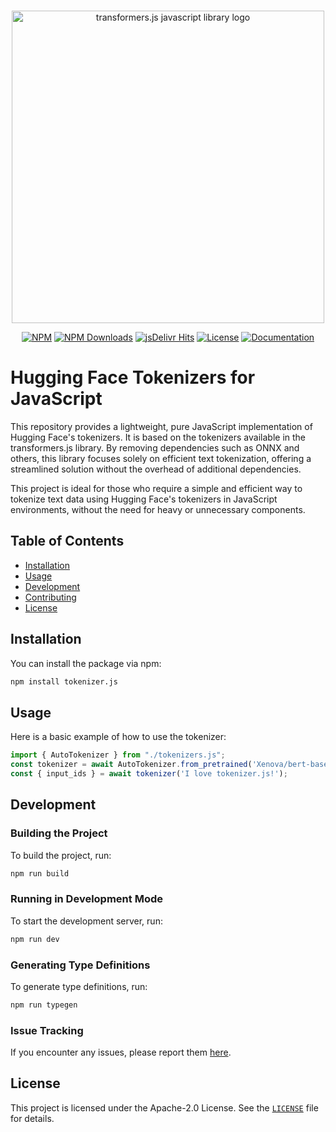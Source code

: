 
<p align="center">
    <br/>
    <picture> 
        <source media="(prefers-color-scheme: dark)" srcset="https://raw.githubusercontent.com/mohankumarelec/tokenizer.js/main/assets/dark-logo.svg" width="500" style="max-width: 100%;">
        <source media="(prefers-color-scheme: light)" srcset="https://raw.githubusercontent.com/mohankumarelec/tokenizer.js/main/assets/light-logo.svg" width="500" style="max-width: 100%;">
        <img alt="transformers.js javascript library logo" src="https://raw.githubusercontent.com/mohankumarelec/tokenizer.js/main/assets/light-logo.svg" width="500" style="max-width: 100%;">
    </picture>
    <br/>
</p>

<p align="center">
    <a href="https://www.npmjs.com/package/tokenizer.js"><img alt="NPM" src="https://img.shields.io/npm/v/tokenizer.js"></a>
    <a href="https://www.npmjs.com/package/tokenizer.js"><img alt="NPM Downloads" src="https://img.shields.io/npm/dw/tokenizer.js"></a>
    <a href="https://www.jsdelivr.com/package/npm/tokenizer.js"><img alt="jsDelivr Hits" src="https://img.shields.io/jsdelivr/npm/hw/tokenizer.js"></a>
    <a href="https://github.com/mohankumarelec/tokenizer.js/blob/main/LICENSE"><img alt="License" src="https://img.shields.io/github/license/mohankumarelec/tokenizer.js?color=blue"></a>
    <a href="https://huggingface.co/docs/transformers.js/index"><img alt="Documentation" src="https://img.shields.io/website/http/huggingface.co/docs/transformers.js/index.svg?down_color=red&down_message=offline&up_message=online"></a>
</p>

# Hugging Face Tokenizers for JavaScript

This repository provides a lightweight, pure JavaScript implementation of Hugging Face's tokenizers. It is based on the tokenizers available in the transformers.js library. By removing dependencies such as ONNX and others, this library focuses solely on efficient text tokenization, offering a streamlined solution without the overhead of additional dependencies.

This project is ideal for those who require a simple and efficient way to tokenize text data using Hugging Face's tokenizers in JavaScript environments, without the need for heavy or unnecessary components.

## Table of Contents

- [Installation](#installation)
- [Usage](#usage)
- [Development](#development)
- [Contributing](#contributing)
- [License](#license)

## Installation

You can install the package via npm:

```sh
npm install tokenizer.js
```

## Usage

Here is a basic example of how to use the tokenizer:

```javascript
import { AutoTokenizer } from "./tokenizers.js";
const tokenizer = await AutoTokenizer.from_pretrained('Xenova/bert-base-uncased');
const { input_ids } = await tokenizer('I love tokenizer.js!');
```

## Development

### Building the Project

To build the project, run:

```sh
npm run build
```

### Running in Development Mode

To start the development server, run:

```sh
npm run dev
```

### Generating Type Definitions

To generate type definitions, run:

```sh
npm run typegen
```

### Issue Tracking

If you encounter any issues, please report them [here](https://github.com/mohankumarelec/tokenizer.js/issues).

## License

This project is licensed under the Apache-2.0 License. See the [`LICENSE`](https://github.com/mohankumarelec/hf-tokenizer.js/blob/main/LICENSE) file for details.

